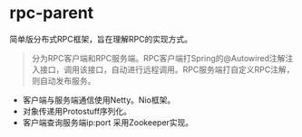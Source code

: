 # rpc-parent
简单版分布式RPC框架，旨在理解RPC的实现方式。

>分为RPC客户端和RPC服务端。RPC客户端打Spring的@Autowired注解注入接口，调用该接口，自动进行远程调用。RPC服务端打自定义RPC注解，则自动发布服务。

* 客户端与服务端通信使用Netty。Nio框架。
* 对象传递用Protostuff序列化。
* 客户端查询服务端ip:port 采用Zookeeper实现。


